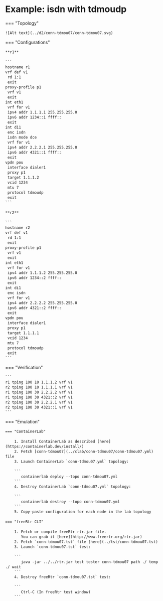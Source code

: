 # Example: isdn with tdmoudp

=== "Topology"

    ![Alt text](../d2/conn-tdmou07/conn-tdmou07.svg)

=== "Configurations"

    **r1**

    ```
    hostname r1
    vrf def v1
     rd 1:1
     exit
    proxy-profile p1
     vrf v1
     exit
    int eth1
     vrf for v1
     ipv4 addr 1.1.1.1 255.255.255.0
     ipv6 addr 1234::1 ffff::
     exit
    int di1
     enc isdn
     isdn mode dce
     vrf for v1
     ipv4 addr 2.2.2.1 255.255.255.0
     ipv6 addr 4321::1 ffff::
     exit
    vpdn pou
     interface dialer1
     proxy p1
     target 1.1.1.2
     vcid 1234
     mtu 7
     protocol tdmoudp
     exit
    ```

    **r2**

    ```
    hostname r2
    vrf def v1
     rd 1:1
     exit
    proxy-profile p1
     vrf v1
     exit
    int eth1
     vrf for v1
     ipv4 addr 1.1.1.2 255.255.255.0
     ipv6 addr 1234::2 ffff::
     exit
    int di1
     enc isdn
     vrf for v1
     ipv4 addr 2.2.2.2 255.255.255.0
     ipv6 addr 4321::2 ffff::
     exit
    vpdn pou
     interface dialer1
     proxy p1
     target 1.1.1.1
     vcid 1234
     mtu 7
     protocol tdmoudp
     exit
    ```

=== "Verification"

    ```
    r1 tping 100 10 1.1.1.2 vrf v1
    r2 tping 100 10 1.1.1.1 vrf v1
    r1 tping 100 30 2.2.2.2 vrf v1
    r1 tping 100 30 4321::2 vrf v1
    r2 tping 100 30 2.2.2.1 vrf v1
    r2 tping 100 30 4321::1 vrf v1
    ```

=== "Emulation"

    === "ContainerLab"

        1. Install ContainerLab as described [here](https://containerlab.dev/install/)  
        2. Fetch [conn-tdmou07](../clab/conn-tdmou07/conn-tdmou07.yml) file  
        3. Launch ContainerLab `conn-tdmou07.yml` topology:  

        ```
           containerlab deploy --topo conn-tdmou07.yml  
        ```
        4. Destroy ContainerLab `conn-tdmou07.yml` topology:  

        ```
           containerlab destroy --topo conn-tdmou07.yml  
        ```
        5. Copy-paste configuration for each node in the lab topology

    === "freeRtr CLI"

        1. Fetch or compile freeRtr rtr.jar file.  
           You can grab it [here](http://www.freertr.org/rtr.jar)  
        2. Fetch `conn-tdmou07.tst` file [here](../tst/conn-tdmou07.tst)  
        3. Launch `conn-tdmou07.tst` test:  

        ```
           java -jar ../../rtr.jar test tester conn-tdmou07 path ./ temp ./ wait
        ```
        4. Destroy freeRtr `conn-tdmou07.tst` test:  

        ```
           Ctrl-C (In freeRtr test window)
        ```

